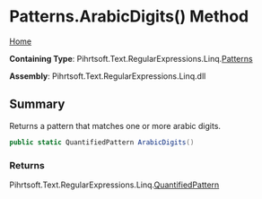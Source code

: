 # Patterns\.ArabicDigits\(\) Method

[Home](../../../../../../README.md)

**Containing Type**: Pihrtsoft\.Text\.RegularExpressions\.Linq\.[Patterns](../README.md)

**Assembly**: Pihrtsoft\.Text\.RegularExpressions\.Linq\.dll

## Summary

Returns a pattern that matches one or more arabic digits\.

```csharp
public static QuantifiedPattern ArabicDigits()
```

### Returns

Pihrtsoft\.Text\.RegularExpressions\.Linq\.[QuantifiedPattern](../../QuantifiedPattern/README.md)

